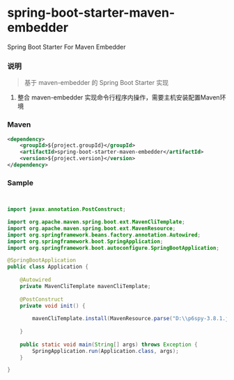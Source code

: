 # spring-boot-starter-maven-embedder
Spring Boot Starter For Maven Embedder

### 说明


 > 基于 maven-embedder 的 Spring Boot Starter 实现

1. 整合 maven-embedder 实现命令行程序内操作，需要主机安装配置Maven环境

### Maven

``` xml
<dependency>
	<groupId>${project.groupId}</groupId>
	<artifactId>spring-boot-starter-maven-embedder</artifactId>
	<version>${project.version}</version>
</dependency>
```

### Sample

```java


import javax.annotation.PostConstruct;

import org.apache.maven.spring.boot.ext.MavenCliTemplate;
import org.apache.maven.spring.boot.ext.MavenResource;
import org.springframework.beans.factory.annotation.Autowired;
import org.springframework.boot.SpringApplication;
import org.springframework.boot.autoconfigure.SpringBootApplication;

@SpringBootApplication
public class Application {
	
	@Autowired
	private MavenCliTemplate mavenCliTemplate;
	
	@PostConstruct
	private void init() {
		
		mavenCliTemplate.install(MavenResource.parse("D:\\p6spy-3.8.1.jar", "p6spy:p6spy:3.8.1-xx"));
		
	}
	
	public static void main(String[] args) throws Exception {
		SpringApplication.run(Application.class, args);
	}

}

```
